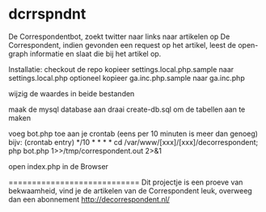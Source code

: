 dcrrspndnt
==========

De Correspondentbot, zoekt twitter naar links naar artikelen op De Correspondent, indien gevonden een request op het artikel, leest de open-graph informatie en slaat die bij het artikel op.

Installatie:
checkout de repo
kopieer settings.local.php.sample naar settings.local.php
optioneel kopieer ga.inc.php.sample naar ga.inc.php

wijzig de waardes in beide bestanden

maak de mysql database aan
draai create-db.sql om de tabellen aan te maken

voeg bot.php toe aan je crontab (eens per 10 minuten is meer dan genoeg) bijv:
(crontab entry)
*/10 * * * * cd /var/www/[xxx]/[xxx]/decorrespondent; php bot.php 1>>/tmp/correspondent.out 2>&1

open index.php in de Browser

============================
Dit projectje is een proeve van bekwaamheid, vind je de artikelen van de Correspondent leuk, overweeg dan een abonnement
http://decorrespondent.nl/


